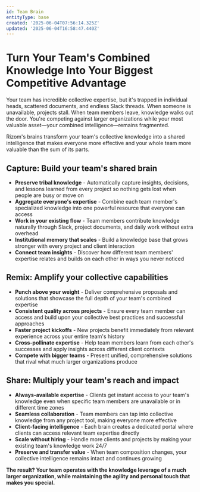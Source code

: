 ```yaml
---
id: Team Brain
entityType: base
created: '2025-06-04T07:56:14.325Z'
updated: '2025-06-04T16:58:47.440Z'
---
```

# Turn Your Team's Combined Knowledge Into Your Biggest Competitive Advantage

Your team has incredible collective expertise, but it's trapped in individual heads, scattered documents, and endless Slack threads. When someone is unavailable, projects stall. When team members leave, knowledge walks out the door. You're competing against larger organizations while your most valuable asset—your combined intelligence—remains fragmented.

Rizom's brains transform your team's collective knowledge into a shared intelligence that makes everyone more effective and your whole team more valuable than the sum of its parts.

## Capture: Build your team's shared brain

- **Preserve tribal knowledge** - Automatically capture insights, decisions, and lessons learned from every project so nothing gets lost when people are busy or move on
- **Aggregate everyone's expertise** - Combine each team member's specialized knowledge into one powerful resource that everyone can access
- **Work in your existing flow** - Team members contribute knowledge naturally through Slack, project documents, and daily work without extra overhead
- **Institutional memory that scales** - Build a knowledge base that grows stronger with every project and client interaction
- **Connect team insights** - Discover how different team members' expertise relates and builds on each other in ways you never noticed

## Remix: Amplify your collective capabilities

- **Punch above your weight** - Deliver comprehensive proposals and solutions that showcase the full depth of your team's combined expertise
- **Consistent quality across projects** - Ensure every team member can access and build upon your collective best practices and successful approaches
- **Faster project kickoffs** - New projects benefit immediately from relevant experience across your entire team's history
- **Cross-pollinate expertise** - Help team members learn from each other's successes and apply insights across different client contexts
- **Compete with bigger teams** - Present unified, comprehensive solutions that rival what much larger organizations produce

## Share: Multiply your team's reach and impact

- **Always-available expertise** - Clients get instant access to your team's knowledge even when specific team members are unavailable or in different time zones
- **Seamless collaboration** - Team members can tap into collective knowledge from any project tool, making everyone more effective
- **Client-facing intelligence** - Each brain creates a dedicated portal where clients can access relevant team expertise directly
- **Scale without hiring** - Handle more clients and projects by making your existing team's knowledge work 24/7
- **Preserve and transfer value** - When team composition changes, your collective intelligence remains intact and continues growing

**The result? Your team operates with the knowledge leverage of a much larger organization, while maintaining the agility and personal touch that makes you special.**
